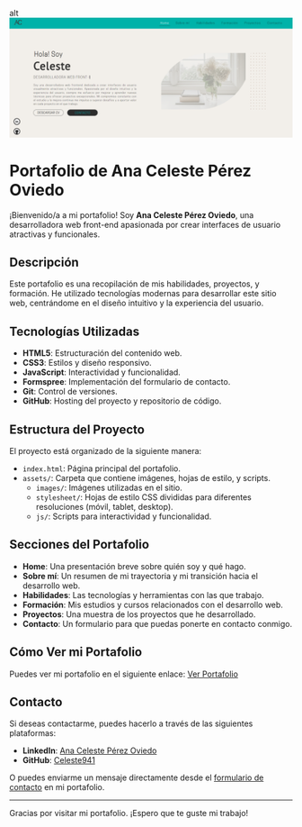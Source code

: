 alt![Portafolio](./assets/images/miPortafolio-imgPrincipal.png)

# Portafolio de Ana Celeste Pérez Oviedo

¡Bienvenido/a a mi portafolio! Soy **Ana Celeste Pérez Oviedo**, una desarrolladora web front-end apasionada por crear interfaces de usuario atractivas y funcionales.

## Descripción

Este portafolio es una recopilación de mis habilidades, proyectos, y formación. He utilizado tecnologías modernas para desarrollar este sitio web, centrándome en el diseño intuitivo y la experiencia del usuario.

## Tecnologías Utilizadas

- **HTML5**: Estructuración del contenido web.
- **CSS3**: Estilos y diseño responsivo.
- **JavaScript**: Interactividad y funcionalidad.
- **Formspree**: Implementación del formulario de contacto.
- **Git**: Control de versiones.
- **GitHub**: Hosting del proyecto y repositorio de código.

## Estructura del Proyecto

El proyecto está organizado de la siguiente manera:

- `index.html`: Página principal del portafolio.
- `assets/`: Carpeta que contiene imágenes, hojas de estilo, y scripts.
  - `images/`: Imágenes utilizadas en el sitio.
  - `stylesheet/`: Hojas de estilo CSS divididas para diferentes resoluciones (móvil, tablet, desktop).
  - `js/`: Scripts para interactividad y funcionalidad.
  
## Secciones del Portafolio

- **Home**: Una presentación breve sobre quién soy y qué hago.
- **Sobre mí**: Un resumen de mi trayectoria y mi transición hacia el desarrollo web.
- **Habilidades**: Las tecnologías y herramientas con las que trabajo.
- **Formación**: Mis estudios y cursos relacionados con el desarrollo web.
- **Proyectos**: Una muestra de los proyectos que he desarrollado.
- **Contacto**: Un formulario para que puedas ponerte en contacto conmigo.

## Cómo Ver mi Portafolio

Puedes ver mi portafolio en el siguiente enlace: [Ver Portafolio](https://celeste941.github.io/portfolio/)

## Contacto

Si deseas contactarme, puedes hacerlo a través de las siguientes plataformas:

- **LinkedIn**: [Ana Celeste Pérez Oviedo](https://www.linkedin.com/in/ana-celeste-perez-oviedo-29bb0218a/)
- **GitHub**: [Celeste941](https://github.com/Celeste941)

O puedes enviarme un mensaje directamente desde el [formulario de contacto](#contacto) en mi portafolio.

---

Gracias por visitar mi portafolio. ¡Espero que te guste mi trabajo!
